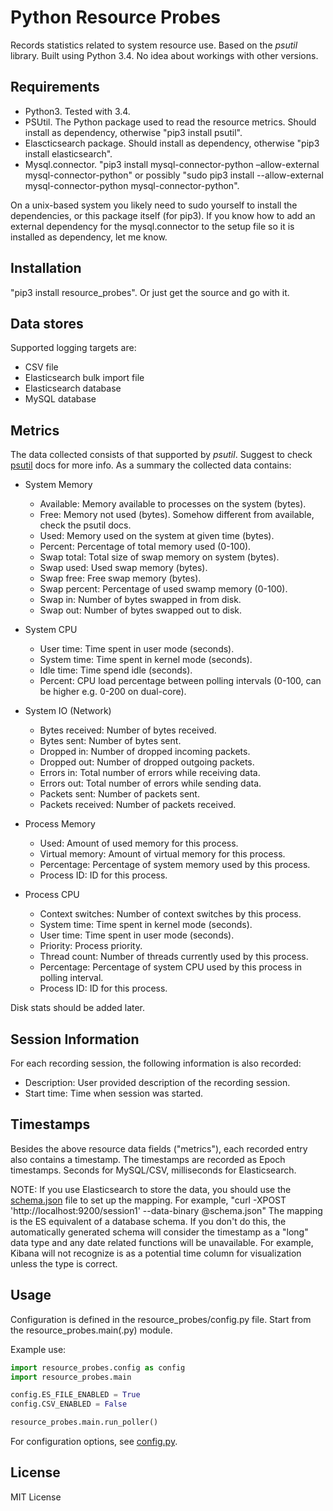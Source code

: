 Python Resource Probes
======================

Records statistics related to system resource use. Based on the *psutil* library.
Built using Python 3.4. No idea about workings with other versions.

Requirements
------------
- Python3. Tested with 3.4.
- PSUtil. The Python package used to read the resource metrics. Should install as dependency, otherwise "pip3 install psutil".
- Elascticsearch package. Should install as dependency, otherwise "pip3 install elasticsearch".
- Mysql.connector. "pip3 install mysql-connector-python –allow-external mysql-connector-python" or possibly
"sudo pip3 install --allow-external mysql-connector-python mysql-connector-python".

On a unix-based system you likely need to sudo yourself to install the dependencies, or this package itself (for pip3).
If you know how to add an external dependency for the mysql.connector to the setup file so it is installed as dependency, let me know.

Installation
------------
"pip3 install resource_probes". Or just get the source and go with it.

Data stores
-----------
Supported logging targets are:
- CSV file
- Elasticsearch bulk import file
- Elasticsearch database
- MySQL database

Metrics
-------
The data collected consists of that supported by *psutil*.
Suggest to check [psutil](http://pythonhosted.org/psutil/) docs for more info.
As a summary the collected data contains:

- System Memory
  - Available: Memory available to processes on the system (bytes).
  - Free: Memory not used (bytes). Somehow different from available, check the psutil docs.
  - Used: Memory used on the system at given time (bytes).
  - Percent: Percentage of total memory used (0-100).
  - Swap total: Total size of swap memory on system (bytes).
  - Swap used: Used swap memory (bytes).
  - Swap free: Free swap memory (bytes).
  - Swap percent: Percentage of used swamp memory (0-100).
  - Swap in: Number of bytes swapped in from disk.
  - Swap out: Number of bytes swapped out to disk.

- System CPU
  - User time: Time spent in user mode (seconds).
  - System time: Time spent in kernel mode (seconds).
  - Idle time: Time spend idle (seconds).
  - Percent: CPU load percentage between polling intervals (0-100, can be higher e.g. 0-200 on dual-core).

- System IO (Network)
  - Bytes received: Number of bytes received.
  - Bytes sent: Number of bytes sent.
  - Dropped in: Number of dropped incoming packets.
  - Dropped out: Number of dropped outgoing packets.
  - Errors in: Total number of errors while receiving data.
  - Errors out: Total number of errors while sending data.
  - Packets sent: Number of packets sent.
  - Packets received: Number of packets received.

- Process Memory
  - Used: Amount of used memory for this process.
  - Virtual memory: Amount of virtual memory for this process.
  - Percentage: Percentage of system memory used by this process.
  - Process ID: ID for this process.

- Process CPU
  - Context switches: Number of context switches by this process.
  - System time: Time spent in kernel mode (seconds).
  - User time: Time spent in user mode (seconds).
  - Priority: Process priority.
  - Thread count: Number of threads currently used by this process.
  - Percentage: Percentage of system CPU used by this process in polling interval.
  - Process ID: ID for this process.

Disk stats should be added later.

Session Information
-------------------
For each recording session, the following information is also recorded:
- Description: User provided description of the recording session.
- Start time: Time when session was started.

Timestamps
----------
Besides the above resource data fields ("metrics"), each recorded entry also contains a timestamp.
The timestamps are recorded as Epoch timestamps.
Seconds for MySQL/CSV, milliseconds for Elasticsearch.

NOTE: If you use Elasticsearch to store the data, you should use the
[schema.json](https://github.com/mukatee/pypro/blob/master/src/schema.json) file to set up the mapping.
For example, "curl -XPOST 'http://localhost:9200/session1' --data-binary @schema.json"
The mapping is the ES equivalent of a database schema.
If you don't do this, the automatically generated schema will consider the timestamp as a "long" data type and
any date related functions will be unavailable.
For example, Kibana will not recognize is as a potential time column for visualization unless the type is correct.

Usage
-----
Configuration is defined in the resource_probes/config.py file.
Start from the resource_probes.main(.py) module.

Example use:

```python
import resource_probes.config as config
import resource_probes.main

config.ES_FILE_ENABLED = True
config.CSV_ENABLED = False

resource_probes.main.run_poller()
```

For configuration options, see [config.py](https://github.com/mukatee/pypro/blob/master/src/resource_probes/config.py).

License
-------

MIT License



